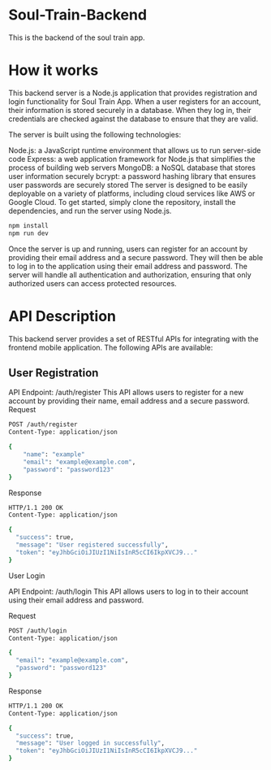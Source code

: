 # Soul-Train-Backend
This is the backend of the soul train app.

# How it works
This backend server is a Node.js application that provides registration and login functionality for Soul Train App. When a user registers for an account, their information is stored securely in a database. When they log in, their credentials are checked against the database to ensure that they are valid.

The server is built using the following technologies:

Node.js: a JavaScript runtime environment that allows us to run server-side code
Express: a web application framework for Node.js that simplifies the process of building web servers
MongoDB: a NoSQL database that stores user information securely
bcrypt: a password hashing library that ensures user passwords are securely stored
The server is designed to be easily deployable on a variety of platforms, including cloud services like AWS or Google Cloud. To get started, simply clone the repository, install the dependencies, and run the server using Node.js.

```bash
npm install
npm run dev
```

Once the server is up and running, users can register for an account by providing their email address and a secure password. They will then be able to log in to the application using their email address and password. The server will handle all authentication and authorization, ensuring that only authorized users can access protected resources.

# API Description
This backend server provides a set of RESTful APIs for integrating with the frontend mobile application. The following APIs are available:

## User Registration

API Endpoint: /auth/register
This API allows users to register for a new account by providing their name, email address and a secure password.
Request
```bash
POST /auth/register
Content-Type: application/json

{
    "name": "example"
    "email": "example@example.com",
    "password": "password123"
}
```
Response
```bash
HTTP/1.1 200 OK
Content-Type: application/json

{
  "success": true,
  "message": "User registered successfully",
  "token": "eyJhbGciOiJIUzI1NiIsInR5cCI6IkpXVCJ9..."
}
```

User Login

API Endpoint: /auth/login
This API allows users to log in to their account using their email address and password.

Request
```bash
POST /auth/login
Content-Type: application/json

{
  "email": "example@example.com",
  "password": "password123"
}
```
Response
```bash
HTTP/1.1 200 OK
Content-Type: application/json

{
  "success": true,
  "message": "User logged in successfully",
  "token": "eyJhbGciOiJIUzI1NiIsInR5cCI6IkpXVCJ9..."
}
```